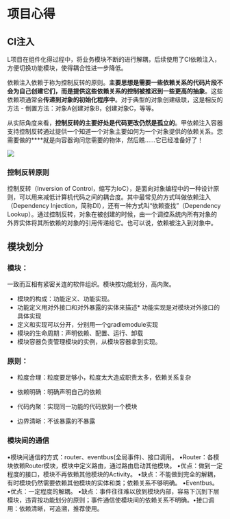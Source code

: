 # 项目心得


## CI注入


L项目在组件化得过程中，将业务模块不断的进行解耦，后续使用了CI依赖注入，方便切换功能模块，使得耦合性进一步降低。


依赖注入依赖于称为控制反转的原则。**主要思想是需要一些依赖关系的代码片段不会为自己创建它们，而是提供这些依赖关系的控制被推迟到一些更高的抽象**。这些依赖项通常会**传递到对象的初始化程序中**。对于典型的对象创建级联，这是相反的方法 - 倒置方法：对象A创建对象B，创建对象C，等等。

从实际角度来看，**控制反转的主要好处是代码更改仍然是孤立的**。甲依赖注入容器支持控制反转通过提供一个知道一个对象主要如何为一个对象提供的依赖关系。您需要做的****就是向容器询问您需要的物体，然后瞧......它已经准备好了！


![](https://pic-mike.oss-cn-hongkong.aliyuncs.com/Blog/20190401131830.png)


### 控制反转原则

控制反转（Inversion of Control，缩写为IoC），是面向对象编程中的一种设计原则，可以用来减低计算机代码之间的耦合度。其中最常见的方式叫做依赖注入（Dependency Injection，简称DI），还有一种方式叫“依赖查找”（Dependency Lookup）。通过控制反转，对象在被创建的时候，由一个调控系统内所有对象的外界实体将其所依赖的对象的引用传递给它。也可以说，依赖被注入到对象中。




## 模块划分

### 模块：

一致而互相有紧密关连的软件组织。模块按功能划分，高内聚。
* 模块的构成：功能定义、功能实现。
* 功能定义用对外接口和对外暴露的实体来描述* 功能实现是对模块对外接口的具体实现
* 定义和实现可以分开，分别用一个gradlemodule实现
* 模块的生命周期：声明依赖、配置、运行、卸载
* 模块容器负责管理模块的实例，从模块容器拿到实现。

### 原则：

* 粒度合理：粒度要足够小，粒度太大造成职责太多，依赖关系复杂

* 依赖明确：明确声明自己的依赖

* 代码内聚：实现同一功能的代码放到一个模块

* 边界清晰：不该暴露的不暴露

### 模块间的通信


•模块间通信的方式：router、eventbus(全局事件)、接口调用。
•Router：各模块依赖Router模块，模块中定义路由，通过路由启动其他模块。
    •优点：做到一定程度的接口，模块不再依赖其他模块的Activity。
    •缺点：不能做到完全的解耦，有时模块仍然需要依赖其他模块的实体和类；依赖关系不够明确。
•Eventbus。
    •优点：一定程度的解耦。
    •缺点：事件往往难以放到模块内部，容易下沉到下层模块，违背按功能划分的原则；事件通信使模块间的依赖关系不明确。•接口调用：依赖清晰，可追溯，推荐使用。
